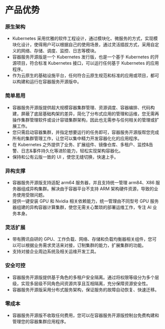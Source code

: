 

#  产品优势



### 原生架构

- Kubernetes 采用优雅的软件工程设计，通过模块化、微服务的方式，实现模块化设计，使得用户可以根据自己的使用场景，通过灵活插拔方式，采用自定义的网络、存储、调度、监控、日志等模块。
- 容器服务开源版是一个 Kubernetes 发行版，也是一个基于 Kubernetes 的开源项目，符合标准 Kubernetes 接口，可以运行任何基于 Kubernetes 的应用程序。
- 作为云原生的基础设施平台，任何符合云原生规范和标准的应用或项目，都可以构建和运行在容器服务开源版中。



### 简单易用

- 容器服务开源版提供超大规模容器集群管理、资源调度、容器编排、代码构建，屏蔽了底层基础构架的差异，简化了分布式应用的管理和运维，您无需再操作集群管理软件或设计容错集群架构，因此也无需参与任何相关的管理或扩展工作。
- 您只需启动容器集群，并指定想要运行的任务即可，容器服务开源版帮您完成所有的集群管理工作，让您可以集中精力开发容器化化的应用程序。
- 在 Kubernetes 之外提供了业务、扩展组件、镜像仓库、多租户、监控&告警、日志&事件持久化等进阶能力，轻松实现架构容器化。
- 保持和公有云版一致的 UI ，使您无缝切换，快速上手。



### 异构支撑

- 容器服务开源版支持适配 arm64 服务器，并且支持统一管理 arm84、X86 服务器组成异构集群。解决由于容器平台不支持 ARM 架构硬件资源，导致的业务使用受限问题。
- 提供一键安装 GPU 和 Nvidia 相关依赖能力，统一管理由不同型号 GPU 服务器组建的异构容器计算集群，使您无需关心繁琐的部署运维工作，专注 AI 业务本身。



### 灵活扩展

* 带有腾讯自研的 GPU、工作负载、网络、存储和负载均衡器相关组件，您可以可以根据业务需求灵活来对接，订制集群的能力，扩展集群的功能。
* 支持对接企业周边系统及相关运维开发工具。



### 安全可控

- 容器服务开源版提供基于角色的多租户安全隔离。通过将权限等级分为多个层级，实现多层级不同角色间资源共享且互相隔离，充分保障资源安全性。
- 容器服务开源版采用分布式服务架构，保证服务的故障自动恢复、快速迁移。



### 零成本

- 容器服务开源版不收取任何费用，您可以在容器服务开源版控制台免费构建和管理您的容器集群应用程序。

  
